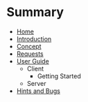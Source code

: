 # Summary

* [Home](README.md)
* [Introduction](introduction/README.md)
* [Concept](concept/README.md)
* [Requests](requests/README.md)
* [User Guide](user_guide/README.md)
   * Client
       * Getting Started
   * Server
* [Hints and Bugs](hints_and_bugs/README.md)

